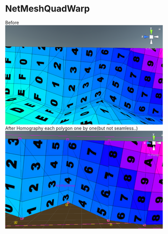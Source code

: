 # NetMeshQuadWarp
Before<br/>
![](Screenshot%20(569).png)<br/>
After Homography each polygon one by one(but not seamless..)<br/>
![](Screenshot%20(570).png)
